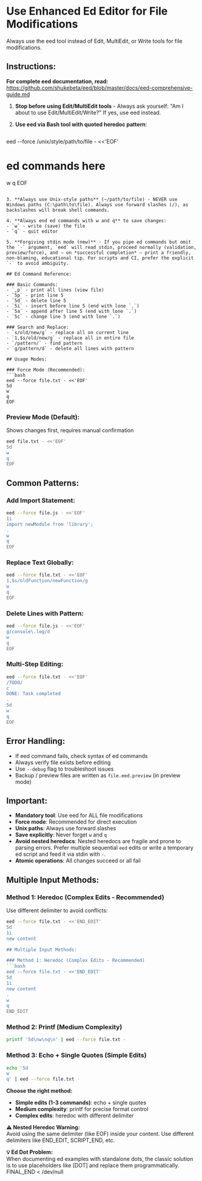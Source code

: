 # Use Enhanced Ed Editor for File Modifications

Always use the eed tool instead of Edit, MultiEdit, or Write tools for file modifications.

## Instructions:

**For complete eed documentation, read:** https://github.com/shukebeta/eed/blob/master/docs/eed-comprehensive-guide.md


1. **Stop before using Edit/MultiEdit tools** - Always ask yourself: "Am I about to use Edit/MultiEdit/Write?" If yes, use eed instead.

2. **Use eed via Bash tool with quoted heredoc pattern**:
   ```bash
eed --force /unix/style/path/to/file - <<'EOF'
# ed commands here
w
q
EOF
   ```

3. **Always use Unix-style paths** (~/path/to/file) - NEVER use Windows paths (C:\path\to\file). Always use forward slashes (/), as backslashes will break shell commands.

4. **Always end ed commands with w and q** to save changes:
   - `w` - write (save) the file
   - `q` - quit editor

5. **Forgiving stdin mode (new)** - If you pipe ed commands but omit the `-` argument, `eed` will read stdin, proceed normally (validation, preview/force), and — on *successful completion* — print a friendly, non-blaming, educational tip. For scripts and CI, prefer the explicit `-` to avoid ambiguity.

## Ed Command Reference:

### Basic Commands:
- `,p` - print all lines (view file)
- `5p` - print line 5
- `5d` - delete line 5
- `5i` - insert before line 5 (end with lone `.`)
- `5a` - append after line 5 (end with lone `.`)
- `5c` - change line 5 (end with lone `.`)

### Search and Replace:
- `s/old/new/g` - replace all on current line
- `1,$s/old/new/g` - replace all in entire file
- `/pattern/` - find pattern
- `g/pattern/d` - delete all lines with pattern

## Usage Modes:

### Force Mode (Recommended):
```bash
eed --force file.txt - <<'EOF'
5d
w
q
EOF
```

### Preview Mode (Default):
Shows changes first, requires manual confirmation
```bash
eed file.txt - <<'EOF'
5d
w
q
EOF
```

## Common Patterns:

### Add Import Statement:
```bash
eed --force file.js - <<'EOF'
1i
import newModule from 'library';
.
w
q
EOF
```

### Replace Text Globally:
```bash
eed --force file.txt - <<'EOF'
1,$s/oldFunction/newFunction/g
w
q
EOF
```

### Delete Lines with Pattern:
```bash
eed --force file.js - <<'EOF'
g/console\.log/d
w
q
EOF
```

### Multi-Step Editing:
```bash
eed --force file.txt - <<'EOF'
/TODO/
c
DONE: Task completed
.
5d
w
q
EOF
```

## Error Handling:

- If eed command fails, check syntax of ed commands
- Always verify file exists before editing
- Use `--debug` flag to troubleshoot issues
- Backup / preview files are written as `file.eed.preview` (in preview mode)

## Important:

- **Mandatory tool**: Use eed for ALL file modifications
- **Force mode**: Recommended for direct execution
- **Unix paths**: Always use forward slashes
- **Save explicitly**: Never forget `w` and `q`
- **Avoid nested heredocs**: Nested heredocs are fragile and prone to parsing errors. Prefer multiple sequential `eed` edits or write a temporary ed script and feed it via stdin with `-`.
- **Atomic operations**: All changes succeed or all fail


## Multiple Input Methods:

### Method 1: Heredoc (Complex Edits - Recommended)
Use different delimiter to avoid conflicts:
```bash
eed --force file.txt - <<'END_EDIT'
5d
1i
new content

## Multiple Input Methods:

### Method 1: Heredoc (Complex Edits - Recommended)
```bash
eed --force file.txt - <<'END_EDIT'
5d
1i
new content
.
w
q
END_EDIT
```

### Method 2: Printf (Medium Complexity)  
```bash
printf '5d\nw\nq\n' | eed --force file.txt -
```

### Method 3: Echo + Single Quotes (Simple Edits)
```bash
echo '5d
w
q' | eed --force file.txt -
```

**Choose the right method:**
- **Simple edits (1-3 commands)**: echo + single quotes
- **Medium complexity**: printf for precise format control
- **Complex edits**: heredoc with different delimiter

**⚠️ Nested Heredoc Warning:**  
Avoid using the same delimiter (like EOF) inside your content. Use different delimiters like END_EDIT, SCRIPT_END, etc.

**💡 Ed Dot Problem:**  
When documenting ed examples with standalone dots, the classic solution is to use placeholders like [DOT] and replace them programmatically.
FINAL_END < /dev/null
